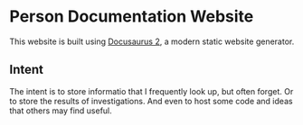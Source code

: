 # Person Documentation Website

This website is built using [Docusaurus 2](https://docusaurus.io/), a modern static website generator.

## Intent

The intent is to store informatio that I frequently look up, but often forget. Or to store the results of investigations. And even to host some code and ideas that others may find useful.